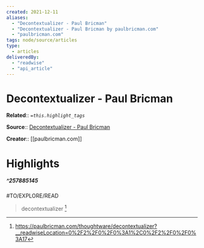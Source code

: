 ```yaml
---
created: 2021-12-11
aliases:
  - "Decontextualizer - Paul Bricman"
  - "Decontextualizer - Paul Bricman by paulbricman.com"
  - "paulbricman.com"
tags: node/source/articles
type: 
  - articles
deliveredBy: 
  - "readwise"
  - "api_article"
---
```

# Decontextualizer - Paul Bricman

**Related**:: 
*`=this.highlight_tags`*

**Source**:: [Decontextualizer - Paul Bricman](https://paulbricman.com/thoughtware/decontextualizer)

**Creator**:: [[paulbricman.com]]

# Highlights
##### ^257885145
#TO/EXPLORE/READ  
> decontextualizer 
  [^257885145]

[^257885145]: https://paulbricman.com/thoughtware/decontextualizer?__readwiseLocation=0%2F2%2F0%2F0%3A1%2C0%2F2%2F0%2F0%3A17

